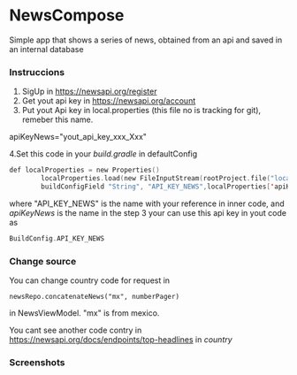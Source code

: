 # NewsCompose
Simple app that shows a series of news, obtained from an api and saved in an internal database


### Instruccions

1. SigUp in https://newsapi.org/register
2. Get yout api key in https://newsapi.org/account
3. Put yout Api key in local.properties (this file no is tracking for git), remeber this name.

  apiKeyNews="yout_api_key_xxx_Xxx"

4.Set this code in your *build.gradle* in defaultConfig 

```kotlin
def localProperties = new Properties()
        localProperties.load(new FileInputStream(rootProject.file("local.properties")))
        buildConfigField "String", "API_KEY_NEWS",localProperties['apiKeyNews']

```
where "API_KEY_NEWS" is the name with your reference in inner code, and *apiKeyNews* is the name in the step 3
your can use this api key in yout code as 

```kotlin
BuildConfig.API_KEY_NEWS
```

### Change source

You can change country code for request in

```
newsRepo.concatenateNews("mx", numberPager)
```

in NewsViewModel. "mx" is from mexico.

You cant see another code contry in https://newsapi.org/docs/endpoints/top-headlines in *country*


### Screenshots

